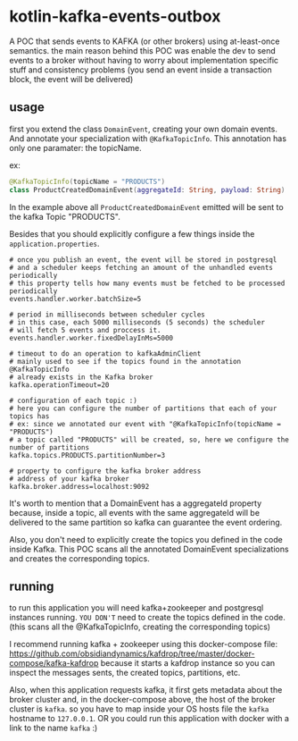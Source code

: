 # kotlin-kafka-events-outbox
A POC that sends events to KAFKA (or other brokers) using at-least-once semantics. the main reason behind this POC was enable the dev to send events to a broker without having to worry about implementation specific stuff and consistency problems (you send an event inside a transaction block, the event will be delivered)

## usage

first you extend the class `DomainEvent`, creating your own domain events.
And annotate your specialization with `@KafkaTopicInfo`. This annotation has only one
paramater: the topicName.

ex:

```kotlin
@KafkaTopicInfo(topicName = "PRODUCTS")
class ProductCreatedDomainEvent(aggregateId: String, payload: String) : DomainEvent(...)
```

In the example above all `ProductCreatedDomainEvent` emitted will be sent to the kafka Topic "PRODUCTS".

Besides that you should explicitly configure a few things inside the `application.properties`.

```properties
# once you publish an event, the event will be stored in postgresql
# and a scheduler keeps fetching an amount of the unhandled events periodically
# this property tells how many events must be fetched to be processed periodically
events.handler.worker.batchSize=5

# period in milliseconds between scheduler cycles
# in this case, each 5000 milliseconds (5 seconds) the scheduler
# will fetch 5 events and proccess it.
events.handler.worker.fixedDelayInMs=5000

# timeout to do an operation to kafkaAdminClient
# mainly used to see if the topics found in the annotation @KafkaTopicInfo
# already exists in the Kafka broker
kafka.operationTimeout=20

# configuration of each topic :)
# here you can configure the number of partitions that each of your topics has
# ex: since we annotated our event with "@KafkaTopicInfo(topicName = "PRODUCTS")
# a topic called "PRODUCTS" will be created, so, here we configure the number of partitions
kafka.topics.PRODUCTS.partitionNumber=3

# property to configure the kafka broker address
# address of your kafka broker
kafka.broker.address=localhost:9092
```

It's worth to mention that a DomainEvent has a aggregateId property because, inside a topic, all events
with the same aggregateId will be delivered to the same partition so kafka can guarantee the event
ordering.

Also, you don't need to explicitly create the topics you defined in the code inside Kafka. This POC
scans all the annotated DomainEvent specializations and creates the corresponding topics.

## running

to run this application you will need kafka+zookeeper and postgresql instances running.
`YOU DON'T` need to create the topics defined in the code. (this scans all the @KafkaTopicInfo, creating
the corresponding topics)

I recommend running kafka + zookeeper using this docker-compose file: https://github.com/obsidiandynamics/kafdrop/tree/master/docker-compose/kafka-kafdrop
because it starts a kafdrop instance so you can inspect the messages sents, the created topics, partitions, etc.

Also, when this application requests kafka, it first gets metadata about the broker cluster and, in the docker-compose above,
the host of the broker cluster is `kafka`. so you have to map inside your OS hosts file the `kafka` hostname to `127.0.0.1`.
OR you could run this application with docker with a link to the name `kafka` :)


